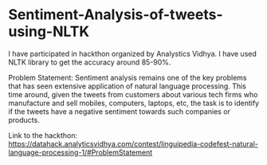 # Sentiment-Analysis-of-tweets-using-NLTK

I have participated in hackthon organized by Analystics Vidhya. I have used NLTK library to get the accuracy around 85-90%.

Problem Statement:
Sentiment analysis remains one of the key problems that has seen extensive application of natural language processing. This time around, given the tweets from customers about various tech firms who manufacture and sell mobiles, computers, laptops, etc, the task is to identify if the tweets have a negative sentiment towards such companies or products.


Link to the hackthon: https://datahack.analyticsvidhya.com/contest/linguipedia-codefest-natural-language-processing-1/#ProblemStatement
